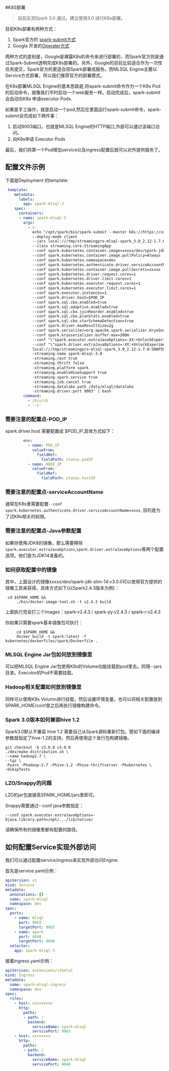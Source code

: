 #K8S部署

> 目前实测Spark 3.0 通过。建议使用3.0 进行K8s部署。

目前K8s部署有两种方式：

1. Spark官方的 [spark-submit方式](http://spark.apache.org/docs/latest/running-on-kubernetes.html)
2. Google 开发的[Operater方式](https://github.com/GoogleCloudPlatform/spark-on-k8s-operator)

两种方式的差别是，Google是裸露K8s的命令来进行部署的，而Spark官方则是通过Spark-Submit透明完成K8s部署的。另外，Google的目前比较适合作为一次性任务提交，Spark官方的更适合将Spark部署成服务。而MLSQL Engine主要以Service方式部署，所以我们推荐官方的部署模式。

在K8s部署MLSQL Engine的基本思路是,将spark-submit命令作为一个K8s Pod的启动命令，就像我们平时启动一个web服务一样。启动完成后，spark-submit会自动向K8s 申请executor Pods.

如果是手工操作，就是启动一个pod,然后在里面运行spark-submit命令，spark-submit会完成如下两件事：

1. 启动9003端口，也就是MLSQL Engine的HTTP端口,外部可以通过该端口访问。
2. 向K8s申请 Executor Pods

最后，我们将第一个Pod增加service以及ingress配置后就可以对外提供服务了。

## 配置文件示例

下面是Deployment 的template:

```yaml
 template:
    metadata:
      labels:
        app: spark-mlsql-3
    spec:
      containers:
      - name: spark-mlsql-3
        args:
          - >-
            echo "/opt/spark/bin/spark-submit --master k8s://https://xxx.xxx.xxx.xxx:xxxx 
            --deploy-mode client 
            --jars local:///tmp/streamingpro-mlsql-spark_3.0_2.12-1.7.0-SNAPSHOT.jar 
            --class streaming.core.StreamingApp 
            --conf spark.kubernetes.container.image=xxxxx/dev/spark-jdk-slim-14:v3.0.0 
            --conf spark.kubernetes.container.image.pullPolicy=Always 
            --conf spark.kubernetes.namespace=dev 
            --conf spark.kubernetes.authenticate.driver.serviceAccountName=xxxxx 
            --conf spark.kubernetes.container.image.pullSecrets=xxxxx 
            --conf spark.kubernetes.driver.request.cores=1 
            --conf spark.kubernetes.driver.limit.cores=1 
            --conf spark.kubernetes.executor.request.cores=1 
            --conf spark.kubernetes.executor.limit.cores=1 
            --conf spark.executor.instances=1 
            --conf spark.driver.host=$POD_IP 
            --conf spark.sql.cbo.enabled=true 
            --conf spark.sql.adaptive.enabled=true 
            --conf spark.sql.cbo.joinReorder.enabled=true 
            --conf spark.sql.cbo.planStats.enabled=true 
            --conf spark.sql.cbo.starSchemaDetection=true 
            --conf spark.driver.maxResultSize=2g 
            --conf spark.serializer=org.apache.spark.serializer.KryoSerializer 
            --conf spark.kryoserializer.buffer.max=200m 
            --conf "\"spark.executor.extraJavaOptions=-XX:+UnlockExperimentalVMOptions -XX:+UseZGC -XX:+UseContainerSupport  -Dio.netty.tryReflectionSetAccessible=true\""  
            --conf "\"spark.driver.extraJavaOptions=-XX:+UnlockExperimentalVMOptions -XX:+UseZGC -XX:+UseContainerSupport  -Dio.netty.tryReflectionSetAccessible=true\"" 
            local:///tmp/streamingpro-mlsql-spark_3.0_2.12-1.7.0-SNAPSHOT.jar 
            -streaming.name spark-mlsql-3.0 
            -streaming.rest true 
            -streaming.thrift false 
            -streaming.platform spark 
            -streaming.enableHiveSupport true 
            -streaming.spark.service true 
            -streaming.job.cancel true 
            -streaming.datalake.path /data/mlsql/datalake 
            -streaming.driver.port 9003" | bash
        command:
          - /bin/sh
          - '-c'
```

### 需要注意的配置点-POD_IP
spark.driver.host 需要配置成 $POD_IP,具体方式如下：

```yaml
        env:
          - name: POD_IP
            valueFrom:
              fieldRef:
                fieldPath: status.podIP
          - name: NODE_IP
            valueFrom:
              fieldRef:
                fieldPath: status.hostIP
```

### 需要注意的配置点-serviceAccountName

通常在K8s里需要配置`--conf spark.kubernetes.authenticate.driver.serviceAccountName=xxxx`, 目的是为了过K8s相关的权限。

### 需要注意的配置点-Java参数配置

如果你使用JDK8的镜像，那么需要移除`spark.executor.extraJavaOptions`,`spark.driver.extraJavaOptions`等两个配置选项。他们是为JDK14准备的。

### 如何获取配置中的镜像
其中，上面设计的镜像xxxxx/dev/spark-jdk-slim-14:v3.0.0可以使用官方提供的镜像工具来获得。具体方式如下(以Spark2.4.3版本为例)：

```shell
 cd $SPARK_HOME && 
     ./bin/docker-image-tool.sh -t v2.4.3 build
```     

上面执行完会打三个images：spark:v2.4.3 / spark-py:v2.4.3 / spark-r:v2.4.3

你如果只需要spark基本镜像包可执行：
    
```shell 
     cd $SPARK_HOME &&
     docker build -t spark:latest -f kubernetes/dockerfiles/spark/Dockerfile . 
```
### MLSQL Engine Jar包如何放到镜像里

可以把MLSQL Engine Jar包使用K8s的Volume功能挂载到pod里去。同理--jars 目录。Executor的Pod不需要挂载。

### Hadoop相关配置如何放到镜像里

同样可以使用K8s Volumn进行挂载，然后设置环境变量。也可以将相关配置放到SPARK_HOME/conf里之后再执行镜像构建命令。

###  Spark 3.0版本如何兼容hive 1.2

Spark3.0默认不兼容 hive 1.2 需要自己从Spark源码重新打包。譬如下面的编译参数就指定了hive-1.2的支持，然后再使用这个发行包构建镜像。

```
git checkout -b v3.0.0 v3.0.0
./dev/make-distribution.sh \
--name hadoop2.7 \
--tgz \
-Pyarn -Phadoop-2.7 -Phive-1.2 -Phive-thriftserver -Pkubernetes \
-DskipTests
```

### LZO/Snappy的问题

LZO的jar包直接丢SPARK_HOME/jars里即可。

Snappy需要通过--conf java参数指定：

```
--conf spark.executor.extraJavaOptions=-Djava.library.path=/opt/.../lib/native/
```

请确保所有的镜像里都有配置的路径。


## 如何配置Service实现外部访问

我们可以通过配置service/ingress来实现外部访问Engine.

首先是service.yaml示例：

```yaml
apiVersion: v1
kind: Service
metadata:
  annotations: {}
  name: spark-mlsql
  namespace: dev
spec:
  ports:
    - name: mlsql
      port: 9003
      targetPort: 9003
    - name: spark
      port: 4040
      targetPort: 4040
  selector:
    app: spark-mlsql-3 
```


接着ingress.yaml示例：

```yaml
apiVersion: extensions/v1beta1
kind: Ingress
metadata:
  name: spark-mlsql-ingress
  namespace: dev
spec:
  rules:
    - host: xxxxxxxxx
      http:
        paths:
        - path: /
          backend:
            serviceName: spark-mlsql 
            servicePort: 9003
    - host: xxxxxxxx
      http:
        paths:
        - path: /
          backend:
            serviceName: spark-mlsql
            servicePort: 4040
 
```


